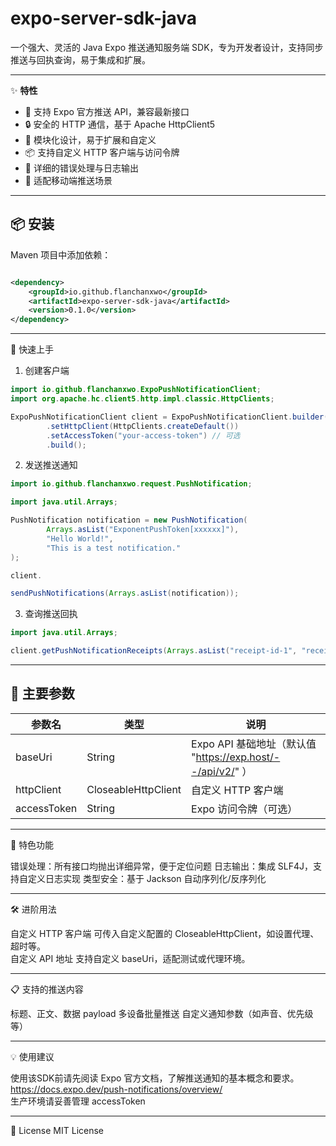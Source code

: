 # expo-server-sdk-java

一个强大、灵活的 Java Expo 推送通知服务端 SDK，专为开发者设计，支持同步推送与回执查询，易于集成和扩展。

---

✨ **特性**

- 🚀 支持 Expo 官方推送 API，兼容最新接口
- 🔒 安全的 HTTP 通信，基于 Apache HttpClient5
- 🧩 模块化设计，易于扩展和自定义
- 📦 支持自定义 HTTP 客户端与访问令牌
- 📝 详细的错误处理与日志输出
- 📱 适配移动端推送场景

---

## 📦 安装

Maven 项目中添加依赖：

```xml

<dependency>
    <groupId>io.github.flanchanxwo</groupId>
    <artifactId>expo-server-sdk-java</artifactId>
    <version>0.1.0</version>
</dependency>
```

<hr>
🚀 快速上手

1. 创建客户端

```java
import io.github.flanchanxwo.ExpoPushNotificationClient;
import org.apache.hc.client5.http.impl.classic.HttpClients;

ExpoPushNotificationClient client = ExpoPushNotificationClient.builder()
        .setHttpClient(HttpClients.createDefault())
        .setAccessToken("your-access-token") // 可选
        .build();
```

2. 发送推送通知

```java
import io.github.flanchanxwo.request.PushNotification;

import java.util.Arrays;

PushNotification notification = new PushNotification(
        Arrays.asList("ExponentPushToken[xxxxxx]"),
        "Hello World!",
        "This is a test notification."
);

client.

sendPushNotifications(Arrays.asList(notification));
```

3. 查询推送回执

```java
import java.util.Arrays;

client.getPushNotificationReceipts(Arrays.asList("receipt-id-1", "receipt-id-2"));
```

<hr>

## 📝 主要参数

| 参数名         | 类型                  | 说明                                                |
|-------------|---------------------|---------------------------------------------------|
| baseUri     | String              | Expo API 基础地址（默认值 "https://exp.host/--/api/v2/" ） |
| httpClient  | CloseableHttpClient | 自定义 HTTP 客户端                                      |
| accessToken | String              | Expo 访问令牌（可选）                                     |

<hr>

🎨 特色功能

错误处理：所有接口均抛出详细异常，便于定位问题
日志输出：集成 SLF4J，支持自定义日志实现
类型安全：基于 Jackson 自动序列化/反序列化

<hr>

🛠️ 进阶用法

自定义 HTTP 客户端
可传入自定义配置的 CloseableHttpClient，如设置代理、超时等。  
自定义 API 地址
支持自定义 baseUri，适配测试或代理环境。

<hr>

📋 支持的推送内容

标题、正文、数据 payload
多设备批量推送
自定义通知参数（如声音、优先级等）

<hr>

💡 使用建议

使用该SDK前请先阅读 Expo 官方文档，了解推送通知的基本概念和要求。\
https://docs.expo.dev/push-notifications/overview/ \
生产环境请妥善管理 accessToken
<hr>

📄 License
MIT License  